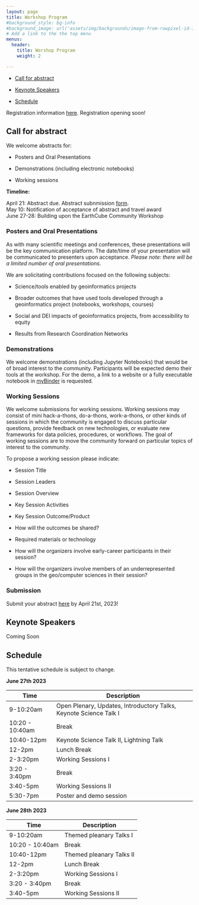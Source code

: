 ```yaml
---
layout: page
title: Workshop Program
#background_style: bg-info
#background_image: url('assets/img/backgrounds/image-from-rawpixel-id-1199650-jpeg.jpg')
# Add a link to the the top menu
menus:
  header:
    title: Worshop Program
    weight: 2

---
```


* [Call for abstract](#abstract)  

* [Keynote Speakers](#keynote)

* [Schedule](#schedule)

Registration information [here](/building-upon-the-earthcube-community/registration). Registration opening soon!

## <a name='abstract'> Call for abstract </a>

We welcome abstracts for:  

* Posters and Oral Presentations

* Demonstrations (including electronic notebooks)  

* Working sessions  

**Timeline:**

April 21: Abstract due. Abstract subnmission [form](https://forms.gle/q99VhH7fUChYvdRh8).  
May 10: Notification of acceptance of abstract and travel award  
June 27-28: Building upon the EarthCube Community Workshop

### Posters and Oral Presentations

As with many scientific meetings and conferences, these presentations will be the key communication platform.  The date/time of your presentation will be communicated to presenters upon acceptance. *Please note: there will be a limited number of oral presentations.*

We are solicitating contributions focused on the following subjects:  

* Science/tools enabled by geoinformatics projects  

* Broader outcomes that have used tools developed through a geoinformatics project (notebooks, workshops, courses)  

* Social and DEI impacts of geoinformatics projects, from accessibility to equity  

* Results from Research Coordination Networks

### Demonstrations

We welcome demonstrations (including Jupyter Notebooks) that would be of broad interest to the community. Participants will be expected demo their tools at the workshop. For the demo, a link to a website or a fully executable notebook in [myBinder](https://mybinder.org) is requested. 

### Working Sessions

We welcome submissions for working sessions. Working sessions may consist of mini hack-a-thons, do-a-thons, work-a-thons, or other kinds of sessions in which the community is engaged to discuss particular questions, provide feedback on new technologies, or evaluate new frameworks for data policies, procedures, or workflows. The goal of working sessions are to move the community forward on particular topics of interest to the community.

To propose a working session please indicate:  

* Session Title  

* Session Leaders  

* Session Overview  

* Key Session Activities  

* Key Session Outcome/Product  

* How will the outcomes be shared?  

* Required materials or technology  

* How will the organizers involve early-career participants in their session?  

* How will the organizers involve members of an underrepresented groups in the geo/computer sciences in their session?  


### Submission

Submit your abstract [here](https://forms.gle/q99VhH7fUChYvdRh8) by April 21st, 2023!

## <a name='keynote'> Keynote Speakers </a>

Coming Soon

## <a name='schedule'> Schedule </a>

This tentative schedule is subject to change. 

**June 27th 2023**

| Time     | Description |
| ----------- | ----------- |
| 9-10:20am     | Open Plenary, Updates, Introductory Talks, Keynote Science Talk I     |
| 10:20 - 10:40am | Break
| 10:40-12pm   | Keynote Science Talk II, Lightning Talk       |
|12-2pm| Lunch Break|
|2-3:20pm| Working Sessions I|
|3:20 - 3:40pm | Break|
|3:40-5pm| Working Sessions II|
|5:30-7pm| Poster and demo session|

**June 28th 2023**

| Time     | Description |
| ----------- | ----------- |
| 9-10:20am     | Themed pleanary Talks I     |
| 10:20 - 10:40am | Break
| 10:40-12pm   | Themed pleanary Talks II       |
|12-2pm| Lunch Break|
|2-3:20pm| Working Sessions I|
|3:20 - 3:40pm | Break|
|3:40-5pm| Working Sessions II|




